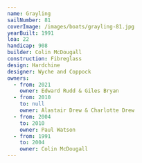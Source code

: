 ```yaml
---
name: Grayling
sailNumber: 81
coverImage: /images/boats/grayling-81.jpg
yearBuilt: 1991
loa: 22
handicap: 908
builder: Colin McDougall
construction: Fibreglass
design: Hardchine
designer: Wyche and Coppock
owners:
  - from: 2021
    owner: Edward Rudd & Giles Bryan
  - from: 2010
    to: null
    owner: Alastair Drew & Charlotte Drew
  - from: 2004
    to: 2010
    owner: Paul Watson
  - from: 1991
    to: 2004
    owner: Colin McDougall
---
```


